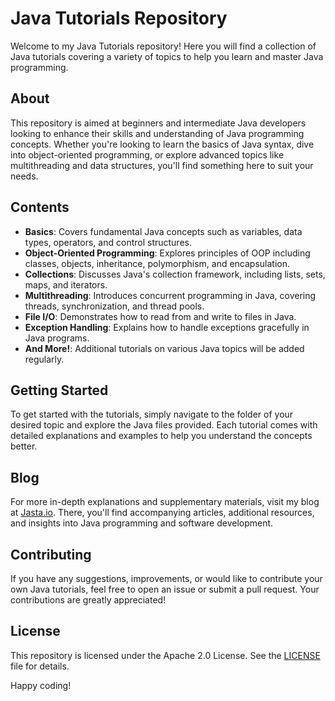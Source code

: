 # Java Tutorials Repository

Welcome to my Java Tutorials repository! Here you will find a collection of Java tutorials covering a variety of topics to help you learn and master Java programming.

## About

This repository is aimed at beginners and intermediate Java developers looking to enhance their skills and understanding of Java programming concepts. Whether you're looking to learn the basics of Java syntax, dive into object-oriented programming, or explore advanced topics like multithreading and data structures, you'll find something here to suit your needs.

## Contents

- **Basics**: Covers fundamental Java concepts such as variables, data types, operators, and control structures.
- **Object-Oriented Programming**: Explores principles of OOP including classes, objects, inheritance, polymorphism, and encapsulation.
- **Collections**: Discusses Java's collection framework, including lists, sets, maps, and iterators.
- **Multithreading**: Introduces concurrent programming in Java, covering threads, synchronization, and thread pools.
- **File I/O**: Demonstrates how to read from and write to files in Java.
- **Exception Handling**: Explains how to handle exceptions gracefully in Java programs.
- **And More!**: Additional tutorials on various Java topics will be added regularly.

## Getting Started

To get started with the tutorials, simply navigate to the folder of your desired topic and explore the Java files provided. Each tutorial comes with detailed explanations and examples to help you understand the concepts better.

## Blog

For more in-depth explanations and supplementary materials, visit my blog at [Jasta.io](https://jasta.io). There, you'll find accompanying articles, additional resources, and insights into Java programming and software development.

## Contributing

If you have any suggestions, improvements, or would like to contribute your own Java tutorials, feel free to open an issue or submit a pull request. Your contributions are greatly appreciated!

## License

This repository is licensed under the Apache 2.0 License. See the [LICENSE](LICENSE) file for details.

Happy coding!